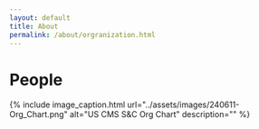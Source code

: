 ```yaml
---
layout: default
title: About
permalink: /about/orgranization.html
---
```

# People

{% include image_caption.html url="../assets/images/240611-Org_Chart.png" alt="US CMS S&C Org Chart" description="" %}
